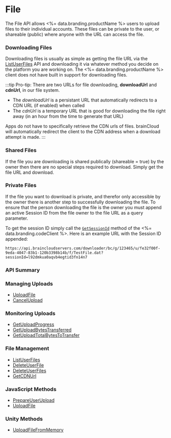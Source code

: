 # File




The File API allows <%= data.branding.productName %> users to upload files to their individual accounts.
These files can be private to the user, or shareable (public) where anyone with the URL can access the file.

### Downloading Files

Downloading files is usually as simple as getting the file URL via the [ListUserFiles](/api/capi/file/listuserfiles) API and downloading it via whatever method you decide on the platform you are working on.  The <%= data.branding.productName %> client does not have built in support for downloading files.

:::tip
Pro-tip: There are two URLs for file downloading, <strong>downloadUrl</strong> and <strong>cdnUrl</strong>, in our file system. 
<ul>
    <li>The <em>downloadUrl</em> is a persistant URL that automatically redirects to a CDN URL (if enabled) when called</li>
    <li>The <em>cdnUrl</em> is a temporary URL that is good for downloading the file right away (in an hour from the time to generate that URL)</li>
</ul>

Apps do not have to specifically retrieve the CDN urls of files. brainCloud will automatically redirect the client to the CDN address when a download attempt is made. 
:::

### Shared Files

If the file you are downloading is shared publically (shareable = true) by the owner then there are no special steps required to download.  Simply get the file URL and download.

### Private Files

If the file you want to download is private, and therefor only accessible by the owner there is another step to successfully downloading the file.
To ensure that the person downloading the file is the owner you must append an active Session ID from the file owner to the file URL as a query parameter.

To get the session ID simply call the [<code>GetSessionId</code>](/api/capi/client/getsessionid) method of the <%= data.branding.codeClient %>.  Here is an example URL with the Session ID appended:

`https://api.braincloudservers.com/downloader/bc/g/123465/u/fe32f00f-9eda-4047-83b1-120b3398b14b/f/TestFile.dat?sessionId=l92dmkua0aqvb4egtid3fn14n7`


### API Summary

### Managing Uploads

* [UploadFile](/api/capi/file/uploadfile)
* [CancelUpload](/api/capi/file/cancelupload)

### Monitoring Uploads

* [GetUploadProgress](/api/capi/file/getuploadprogress)
* [GetUploadBytesTransferred](/api/capi/file/getuploadbytestransferred)
* [GetUploadTotalBytesToTransfer](/api/capi/file/getuploadtotalbytestotransfer)

### File Management

* [ListUserFiles](/api/capi/file/listuserfiles)
* [DeleteUserFile](/api/capi/file/deleteuserfile)
* [DeleteUserFiles](/api/capi/file/deleteuserfiles)
* [GetCDNUrl](/api/capi/file/getcdnurl)

### JavaScript Methods

* [PrepareUserUpload](/api/capi/file/prepareuserupload)
* [UploadFile](/api/capi/file/uploadfile,javascript)

### Unity Methods

* [UploadFileFromMemory](/api/capi/file/uploadfilefrommemory)

<DocCardList />